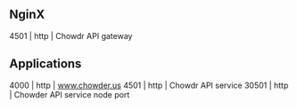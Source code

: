 ## NginX
4501 | http | Chowdr API gateway
## Applications
4000 | http | www.chowder.us
4501 | http | Chowdr API service
30501 | http | Chowder API service node port
